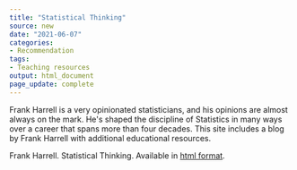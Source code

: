 ```yaml
---
title: "Statistical Thinking"
source: new
date: "2021-06-07"
categories:
- Recommendation
tags:
- Teaching resources
output: html_document
page_update: complete
---
```


Frank Harrell is a very opinionated statisticians, and his opinions are almost always on the mark. He's shaped the discipline of Statistics in many ways over a career that spans more than four decades. This site includes a blog by Frank Harrell with additional educational resources.

<!--more-->

Frank Harrell. Statistical Thinking. Available in [html format][har1].

[har1]: https://www.fharrell.com/
